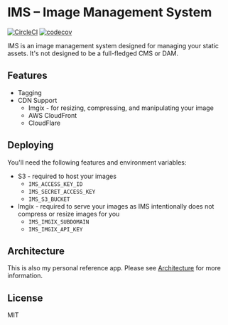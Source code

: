 # IMS – Image Management System

[![CircleCI](https://circleci.com/gh/jonathanong/ims/tree/master.svg?style=svg&circle-token=e671a5694822728e67dc35852856d4705d6195c6)](https://circleci.com/gh/jonathanong/ims/tree/master)
[![codecov](https://codecov.io/gh/jonathanong/ims/branch/master/graph/badge.svg?token=vUSQgvaoCK)](https://codecov.io/gh/jonathanong/ims)

IMS is an image management system designed for managing your static assets. It's not designed to be a full-fledged CMS or DAM.

## Features

- Tagging
- CDN Support
  - Imgix - for resizing, compressing, and manipulating your image
  - AWS CloudFront
  - CloudFlare

## Deploying

You'll need the following features and environment variables:

- S3 - required to host your images
  - `IMS_ACCESS_KEY_ID`
  - `IMS_SECRET_ACCESS_KEY`
  - `IMS_S3_BUCKET`
- Imgix - required to serve your images as IMS intentionally does not compress or resize images for you
  - `IMS_IMGIX_SUBDOMAIN`
  - `IMS_IMGIX_API_KEY`

## Architecture

This is also my personal reference app.
Please see [Architecture](ARCHITECTURE.md) for more information.

## License

MIT

